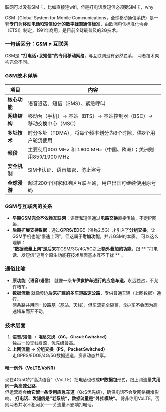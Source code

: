 联网可以没有SIM卡，比如直接连wifi，但是打电话发短信必须要SIM卡，why

GSM（Global System for Mobile Communications，全球移动通信系统）是一套**专门为移动电话和短信设计的数字蜂窝通信标准**，由欧洲电信标准化协会（ETSI）制定，1991年商用，是目前全球最普及的2G技术。

###  **一句话区分：GSM ≠ 互联网**
GSM是 **“打电话+发短信”的专用移动网络**，与互联网没有必然联系， 两者技术架构完全不同。

###  **GSM技术详解**
| 项目       | 内容                                             |
| -------- | ---------------------------------------------- |
| **核心功能** | 语音通话、短信（SMS）、紧急呼叫                              |
| **网络结构** | 移动台（手机）→ 基站（BTS）→ 基站控制器（BSC）→ 移动交换中心（MSC）      |
| **多址技术** | 时分多址（TDMA），将每个频率划分为8个时隙，供8个用户轮流使用              |
| **频段**   | 主要使用900 MHz 和 1800 MHz（中国、欧洲）；美洲则用850/1900 MHz |
| **安全机制** | SIM卡认证、语音加密、防止盗号                               |
| **全球漫游** | 超过200个国家和地区互联互通，用户出国可继续使用原号码                   |

###  **GSM与互联网的关系**
- **早期GSM完全不依赖互联网**：语音和短信通过**电路交换**直接传输，不走IP网络。
- **后期扩展支持数据**：通过**GPRS/EDGE**（俗称2.5G）才引入了**分组交换**，让GSM手机也能“慢速上网”，但这属于**附加功能**，并非GSM的本质。
可以这么理解：  
**“数据流量上网”是后来**在GSM/3G/4G/5G之上**额外叠加的功能**，跟 ** “打电话、发短信”这两个原生功能**在**技术层面基本互不干扰 ** 。


### 通俗比喻  
- **原功能（语音/短信）** 就像一条**专供救护车通行的应急车道**，永远独占，不允许堵车。  
- **数据流量** 就像旁边**后来扩建的多车道高速公路**，专供普通车辆（上网数据）通行。  
两条路共用同一段路基（基站、天线），但车流完全隔离，救护车不会因为高速堵车而开不动。

###  技术层面  
1. **语音/短信** → **电路交换（CS，Circuit Switched）**  
   独占一段无线资源，优先级最高。  
2. **上网流量** → **分组交换（PS，Packet Switched）**  
   走GPRS/EDGE/4G/5G数据通道，资源动态共享。  
#### 唯一例外（VoLTE/VoNR）  
现在4G/5G的“高清语音”（VoLTE）把电话也改成**IP数据包**形式，跟上网流量**共用同一条高速公路**。  
但运营商会**给它留一条专用应急车道**（QoS优先级），确保电话不会受网络拥堵影响。
 **打电话、发短信是“老系统”，数据流量是“外挂模块”。**  除非你用VoLTE，否则两者井水不犯河水——关流量不影响打电话。
